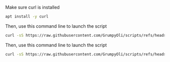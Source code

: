 Make sure curl is installed

```Bash
apt install -y curl
```

Then, use this command line to launch the script
```Bash
curl -sS https://raw.githubusercontent.com/GrumpyOli/scripts/refs/heads/main/pelican/getting_started.sh | sudo bash
```

Then, use this command line to launch the script
```Bash
curl -sS https://raw.githubusercontent.com/GrumpyOli/scripts/refs/heads/main/pelican/webserver_configuration_nginx_http.sh | sudo bash
```
